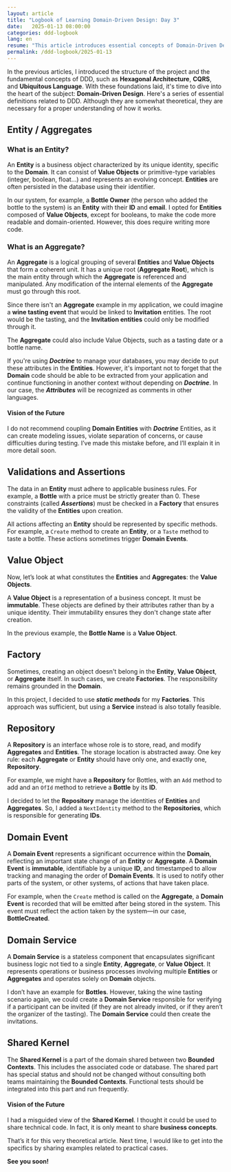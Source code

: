 ```yaml
---
layout: article
title: "Logbook of Learning Domain-Driven Design: Day 3"
date:   2025-01-13 08:00:00
categories: ddd-logbook
lang: en
resume: "This article introduces essential concepts of Domain-Driven Design (DDD), including Entities, Aggregates, Value Objects, and Domain Events. It also covers how to structure these elements within a domain, emphasizing best practices like immutability and separation of concerns."
permalink: /ddd-logbook/2025-01-13
---
```


In the previous articles, I introduced the structure of the project and the fundamental concepts of DDD, such as **Hexagonal Architecture**, **CQRS**, and **Ubiquitous Language**. With these foundations laid, it's time to dive into the heart of the subject: **Domain-Driven Design**. Here's a series of essential definitions related to DDD. Although they are somewhat theoretical, they are necessary for a proper understanding of how it works.

## Entity / Aggregates

### What is an Entity?

An **Entity** is a business object characterized by its unique identity, specific to the **Domain**. It can consist of **Value Objects** or primitive-type variables (integer, boolean, float...) and represents an evolving concept. **Entities** are often persisted in the database using their identifier.

In our system, for example, a **Bottle Owner** (the person who added the bottle to the system) is an **Entity** with their **ID** and **email**. I opted for **Entities** composed of **Value Objects**, except for booleans, to make the code more readable and domain-oriented. However, this does require writing more code.

### What is an Aggregate?

An **Aggregate** is a logical grouping of several **Entities** and **Value Objects** that form a coherent unit. It has a unique root (**Aggregate Root**), which is the main entity through which the **Aggregate** is referenced and manipulated. Any modification of the internal elements of the **Aggregate** must go through this root.

Since there isn't an **Aggregate** example in my application, we could imagine a **wine tasting event** that would be linked to **Invitation** entities. The root would be the tasting, and the **Invitation entities** could only be modified through it.

The **Aggregate** could also include Value Objects, such as a tasting date or a bottle name.

If you're using ***Doctrine*** to manage your databases, you may decide to put these attributes in the **Entities**. However, it's important not to forget that the **Domain** code should be able to be extracted from your application and continue functioning in another context without depending on ***Doctrine***. In our case, the ***Attributes*** will be recognized as comments in other languages.

#### Vision of the Future

I do not recommend coupling **Domain Entities** with ***Doctrine*** Entities, as it can create modeling issues, violate separation of concerns, or cause difficulties during testing. I’ve made this mistake before, and I’ll explain it in more detail soon.

## Validations and Assertions

The data in an **Entity** must adhere to applicable business rules. For example, a **Bottle** with a price must be strictly greater than 0. These constraints (called ***Assertions***) must be checked in a **Factory** that ensures the validity of the **Entities** upon creation.

All actions affecting an **Entity** should be represented by specific methods. For example, a `Create` method to create an **Entity**, or a `Taste` method to taste a bottle. These actions sometimes trigger **Domain Events**.

## Value Object

Now, let’s look at what constitutes the **Entities** and **Aggregates**: the **Value Objects**.

A **Value Object** is a representation of a business concept. It must be **immutable**. These objects are defined by their attributes rather than by a unique identity. Their immutability ensures they don't change state after creation.

In the previous example, the **Bottle Name** is a **Value Object**.

## Factory

Sometimes, creating an object doesn't belong in the **Entity**, **Value Object**, or **Aggregate** itself. In such cases, we create **Factories**. The responsibility remains grounded in the **Domain**.

In this project, I decided to use ***static methods*** for my **Factories**. This approach was sufficient, but using a **Service** instead is also totally feasible.

## Repository

A **Repository** is an interface whose role is to store, read, and modify **Aggregates** and **Entities**. The storage location is abstracted away. One key rule: each **Aggregate** or **Entity** should have only one, and exactly one, **Repository**.

For example, we might have a **Repository** for Bottles, with an `Add` method to add and an `OfId` method to retrieve a **Bottle** by its **ID**.

I decided to let the **Repository** manage the identities of **Entities** and **Aggregates**. So, I added a `NextIdentity` method to the **Repositories**, which is responsible for generating **IDs**.

## Domain Event

A **Domain Event** represents a significant occurrence within the **Domain**, reflecting an important state change of an **Entity** or **Aggregate**. A **Domain Event** is **immutable**, identifiable by a unique **ID**, and timestamped to allow tracking and managing the order of **Domain Events**. It is used to notify other parts of the system, or other systems, of actions that have taken place.

For example, when the `Create` method is called on the **Aggregate**, a **Domain Event** is recorded that will be emitted after being stored in the system. This event must reflect the action taken by the system—in our case, **BottleCreated**.

## Domain Service

A **Domain Service** is a stateless component that encapsulates significant business logic not tied to a single **Entity**, **Aggregate**, or **Value Object**. It represents operations or business processes involving multiple **Entities** or **Aggregates** and operates solely on **Domain** objects.

I don’t have an example for **Bottles**. However, taking the wine tasting scenario again, we could create a **Domain Service** responsible for verifying if a participant can be invited (if they are not already invited, or if they aren’t the organizer of the tasting). The **Domain Service** could then create the invitations.

## Shared Kernel

The **Shared Kernel** is a part of the domain shared between two **Bounded Contexts**. This includes the associated code or database. The shared part has special status and should not be changed without consulting both teams maintaining the **Bounded Contexts**. Functional tests should be integrated into this part and run frequently.

#### Vision of the Future

I had a misguided view of the **Shared Kernel**. I thought it could be used to share technical code. In fact, it is only meant to share **business concepts**.

That’s it for this very theoretical article. Next time, I would like to get into the specifics by sharing examples related to practical cases.

**See you soon!**